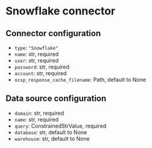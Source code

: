 # Snowflake connector

## Connector configuration

* `type`: `"Snowflake"`
* `name`: str, required
* `user`: str, required
* `password`: str, required
* `account`: str, required
* `ocsp_response_cache_filename`: Path, default to None


## Data source configuration

* `domain`: str, required
* `name`: str, required
* `query`: ConstrainedStrValue, required
* `database`: str, default to None
* `warehouse`: str, default to None
